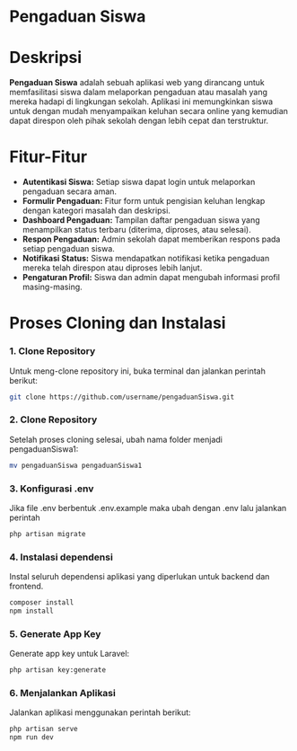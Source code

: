 <!--- <p align="center"><a href="https://laravel.com" target="_blank"><img src="https://raw.githubusercontent.com/laravel/art/master/logo-lockup/5%20SVG/2%20CMYK/1%20Full%20Color/laravel-logolockup-cmyk-red.svg" width="400" alt="Laravel Logo"></a></p>

<p align="center">
<a href="https://github.com/laravel/framework/actions"><img src="https://github.com/laravel/framework/workflows/tests/badge.svg" alt="Build Status"></a>
<a href="https://packagist.org/packages/laravel/framework"><img src="https://img.shields.io/packagist/dt/laravel/framework" alt="Total Downloads"></a>
<a href="https://packagist.org/packages/laravel/framework"><img src="https://img.shields.io/packagist/v/laravel/framework" alt="Latest Stable Version"></a>
<a href="https://packagist.org/packages/laravel/framework"><img src="https://img.shields.io/packagist/l/laravel/framework" alt="License"></a>
</p>

## About Laravel

Laravel is a web application framework with expressive, elegant syntax. We believe development must be an enjoyable and creative experience to be truly fulfilling. Laravel takes the pain out of development by easing common tasks used in many web projects, such as:

- [Simple, fast routing engine](https://laravel.com/docs/routing).
- [Powerful dependency injection container](https://laravel.com/docs/container).
- Multiple back-ends for [session](https://laravel.com/docs/session) and [cache](https://laravel.com/docs/cache) storage.
- Expressive, intuitive [database ORM](https://laravel.com/docs/eloquent).
- Database agnostic [schema migrations](https://laravel.com/docs/migrations).
- [Robust background job processing](https://laravel.com/docs/queues).
- [Real-time event broadcasting](https://laravel.com/docs/broadcasting).

Laravel is accessible, powerful, and provides tools required for large, robust applications.

## Learning Laravel

Laravel has the most extensive and thorough [documentation](https://laravel.com/docs) and video tutorial library of all modern web application frameworks, making it a breeze to get started with the framework.

You may also try the [Laravel Bootcamp](https://bootcamp.laravel.com), where you will be guided through building a modern Laravel application from scratch.

If you don't feel like reading, [Laracasts](https://laracasts.com) can help. Laracasts contains thousands of video tutorials on a range of topics including Laravel, modern PHP, unit testing, and JavaScript. Boost your skills by digging into our comprehensive video library.

## Laravel Sponsors

We would like to extend our thanks to the following sponsors for funding Laravel development. If you are interested in becoming a sponsor, please visit the [Laravel Partners program](https://partners.laravel.com).

### Premium Partners

- **[Vehikl](https://vehikl.com/)**
- **[Tighten Co.](https://tighten.co)**
- **[WebReinvent](https://webreinvent.com/)**
- **[Kirschbaum Development Group](https://kirschbaumdevelopment.com)**
- **[64 Robots](https://64robots.com)**
- **[Curotec](https://www.curotec.com/services/technologies/laravel/)**
- **[Cyber-Duck](https://cyber-duck.co.uk)**
- **[DevSquad](https://devsquad.com/hire-laravel-developers)**
- **[Jump24](https://jump24.co.uk)**
- **[Redberry](https://redberry.international/laravel/)**
- **[Active Logic](https://activelogic.com)**
- **[byte5](https://byte5.de)**
- **[OP.GG](https://op.gg)**

## Contributing

Thank you for considering contributing to the Laravel framework! The contribution guide can be found in the [Laravel documentation](https://laravel.com/docs/contributions).

## Code of Conduct

In order to ensure that the Laravel community is welcoming to all, please review and abide by the [Code of Conduct](https://laravel.com/docs/contributions#code-of-conduct).

## Security Vulnerabilities

If you discover a security vulnerability within Laravel, please send an e-mail to Taylor Otwell via [taylor@laravel.com](mailto:taylor@laravel.com). All security vulnerabilities will be promptly addressed.

## License

The Laravel framework is open-sourced software licensed under the [MIT license](https://opensource.org/licenses/MIT). --->


# Pengaduan Siswa

# Deskripsi
**Pengaduan Siswa** adalah sebuah aplikasi web yang dirancang untuk memfasilitasi siswa dalam melaporkan pengaduan atau masalah yang mereka hadapi di lingkungan sekolah. Aplikasi ini memungkinkan siswa untuk dengan mudah menyampaikan keluhan secara online yang kemudian dapat direspon oleh pihak sekolah dengan lebih cepat dan terstruktur.

# Fitur-Fitur
- **Autentikasi Siswa:** Setiap siswa dapat login untuk melaporkan pengaduan secara aman.
- **Formulir Pengaduan:** Fitur form untuk pengisian keluhan lengkap dengan kategori masalah dan deskripsi.
- **Dashboard Pengaduan:** Tampilan daftar pengaduan siswa yang menampilkan status terbaru (diterima, diproses, atau selesai).
- **Respon Pengaduan:** Admin sekolah dapat memberikan respons pada setiap pengaduan siswa.
- **Notifikasi Status:** Siswa mendapatkan notifikasi ketika pengaduan mereka telah direspon atau diproses lebih lanjut.
- **Pengaturan Profil:** Siswa dan admin dapat mengubah informasi profil masing-masing.

# Proses Cloning dan Instalasi
### 1. Clone Repository
Untuk meng-clone repository ini, buka terminal dan jalankan perintah berikut:
```bash
git clone https://github.com/username/pengaduanSiswa.git
```

### 2. Clone Repository
Setelah proses cloning selesai, ubah nama folder menjadi pengaduanSiswa1:
```bash
mv pengaduanSiswa pengaduanSiswa1
```

### 3. Konfigurasi .env
Jika file .env berbentuk .env.example maka ubah dengan .env lalu jalankan perintah
```bash
php artisan migrate
```

### 4. Instalasi dependensi
Instal seluruh dependensi aplikasi yang diperlukan untuk backend dan frontend.
```bash
composer install
npm install
```

### 5. Generate App Key
Generate app key untuk Laravel:
```bash
php artisan key:generate
```

### 6. Menjalankan Aplikasi
Jalankan aplikasi menggunakan perintah berikut:
```bash
php artisan serve
npm run dev
```



